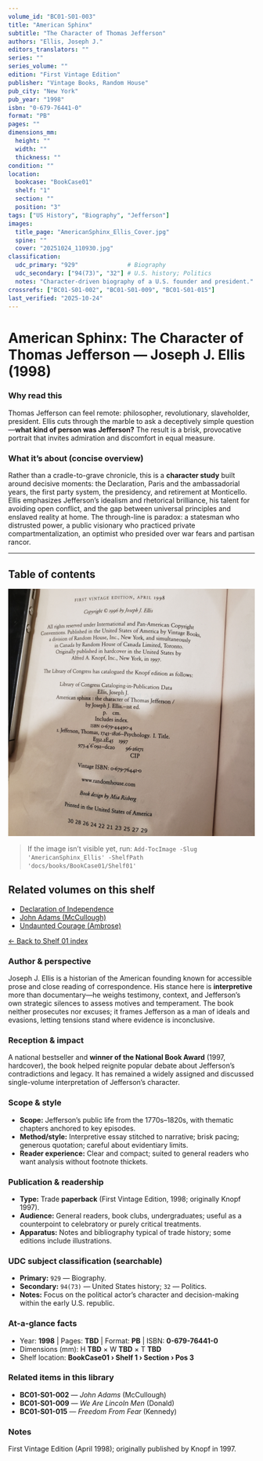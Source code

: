 ```yaml
---
volume_id: "BC01-S01-003"
title: "American Sphinx"
subtitle: "The Character of Thomas Jefferson"
authors: "Ellis, Joseph J."
editors_translators: ""
series: ""
series_volume: ""
edition: "First Vintage Edition"
publisher: "Vintage Books, Random House"
pub_city: "New York"
pub_year: "1998"
isbn: "0-679-76441-0"
format: "PB"
pages: ""
dimensions_mm:
  height: ""
  width: ""
  thickness: ""
condition: ""
location:
  bookcase: "BookCase01"
  shelf: "1"
  section: ""
  position: "3"
tags: ["US History", "Biography", "Jefferson"]
images:
  title_page: "AmericanSphinx_Ellis_Cover.jpg"
  spine: ""
  cover: "20251024_110930.jpg"
classification:
  udc_primary: "929"              # Biography
  udc_secondary: ["94(73)", "32"] # U.S. history; Politics
  notes: "Character-driven biography of a U.S. founder and president."
crossrefs: ["BC01-S01-002", "BC01-S01-009", "BC01-S01-015"]
last_verified: "2025-10-24"
---
```


# American Sphinx: The Character of Thomas Jefferson — Joseph J. Ellis (1998)

### Why read this
Thomas Jefferson can feel remote: philosopher, revolutionary, slaveholder, president. Ellis cuts through the marble to ask a deceptively simple question—**what kind of person was Jefferson?** The result is a brisk, provocative portrait that invites admiration and discomfort in equal measure.

### What it’s about (concise overview)
Rather than a cradle-to-grave chronicle, this is a **character study** built around decisive moments: the Declaration, Paris and the ambassadorial years, the first party system, the presidency, and retirement at Monticello. Ellis emphasizes Jefferson’s idealism and rhetorical brilliance, his talent for avoiding open conflict, and the gap between universal principles and enslaved reality at home. The through-line is paradox: a statesman who distrusted power, a public visionary who practiced private compartmentalization, an optimist who presided over war fears and partisan rancor.

---

## Table of contents
![Table of contents — *American Sphinx* (Ellis)](AmericanSphinx_Ellis_TOC.jpg)

> If the image isn’t visible yet, run:
> `Add-TocImage -Slug 'AmericanSphinx_Ellis' -ShelfPath 'docs/books/BookCase01/Shelf01'`

## Related volumes on this shelf
- [Declaration of Independence](DeclarationOfIndependence.md)
- [John Adams (McCullough)](JohnAdams_McCullough.md)
- [Undaunted Courage (Ambrose)](UndauntedCourage_Ambrose.md)

[← Back to Shelf 01 index](index.md)


### Author & perspective
Joseph J. Ellis is a historian of the American founding known for accessible prose and close reading of correspondence. His stance here is **interpretive** more than documentary—he weighs testimony, context, and Jefferson’s own strategic silences to assess motives and temperament. The book neither prosecutes nor excuses; it frames Jefferson as a man of ideals and evasions, letting tensions stand where evidence is inconclusive.

### Reception & impact
A national bestseller and **winner of the National Book Award** (1997, hardcover), the book helped reignite popular debate about Jefferson’s contradictions and legacy. It has remained a widely assigned and discussed single-volume interpretation of Jefferson’s character.

### Scope & style
- **Scope:** Jefferson’s public life from the 1770s–1820s, with thematic chapters anchored to key episodes.  
- **Method/style:** Interpretive essay stitched to narrative; brisk pacing; generous quotation; careful about evidentiary limits.  
- **Reader experience:** Clear and compact; suited to general readers who want analysis without footnote thickets.

### Publication & readership
- **Type:** Trade **paperback** (First Vintage Edition, 1998; originally Knopf 1997).  
- **Audience:** General readers, book clubs, undergraduates; useful as a counterpoint to celebratory or purely critical treatments.  
- **Apparatus:** Notes and bibliography typical of trade history; some editions include illustrations.

### UDC subject classification (searchable)
- **Primary:** `929` — Biography.  
- **Secondary:** `94(73)` — United States history; `32` — Politics.  
- **Notes:** Focus on the political actor’s character and decision-making within the early U.S. republic.

### At-a-glance facts
- Year: **1998** | Pages: **TBD** | Format: **PB** | ISBN: **0-679-76441-0**  
- Dimensions (mm): H **TBD** × W **TBD** × T **TBD**  
- Shelf location: **BookCase01 › Shelf 1 › Section  › Pos 3**

### Related items in this library
- **BC01-S01-002** — *John Adams* (McCullough)  
- **BC01-S01-009** — *We Are Lincoln Men* (Donald)  
- **BC01-S01-015** — *Freedom From Fear* (Kennedy)

### Notes
First Vintage Edition (April 1998); originally published by Knopf in 1997.
